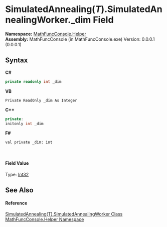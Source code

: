 # SimulatedAnnealing(*T*).SimulatedAnnealingWorker._dim Field
 

**Namespace:**&nbsp;<a href="f9a8a21e-a3ba-4ebe-fd07-6ca1953f5cbf">MathFuncConsole.Helper</a><br />**Assembly:**&nbsp;MathFuncConsole (in MathFuncConsole.exe) Version: 0.0.0.1 (0.0.0.1)

## Syntax

**C#**<br />
``` C#
private readonly int _dim
```

**VB**<br />
``` VB
Private ReadOnly _dim As Integer
```

**C++**<br />
``` C++
private:
initonly int _dim
```

**F#**<br />
``` F#
val private _dim: int
```

<br />

#### Field Value
Type: <a href="http://msdn2.microsoft.com/en-us/library/td2s409d" target="_blank">Int32</a>

## See Also


#### Reference
<a href="2609eb2a-f400-e89c-678a-912c738888d6">SimulatedAnnealing(T).SimulatedAnnealingWorker Class</a><br /><a href="f9a8a21e-a3ba-4ebe-fd07-6ca1953f5cbf">MathFuncConsole.Helper Namespace</a><br />